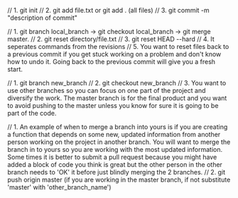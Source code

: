 // 1. git init
// 2. git add file.txt or git add . (all files)
// 3. git commit -m "description of commit"

// 1. git branch local_branch -> git checkout local_branch -> git merge master.
// 2. git reset directory/file.txt
// 3. git reset HEAD --hard
// 4. It seperates commands from the revisions
// 5. You want to reset files back to a previous commit if you get stuck working on a problem and don't know how to undo it.  Going back to the previous commit will give you a fresh start. 

// 1. git branch new_branch
// 2. git checkout new_branch
// 3. You want to use other branches so you can focus on one part of the project and diversify the work.  The master branch is for the final product and you want to avoid pushing to the master unless you know for sure it is going to be part of the code. 

// 1. An example of when to merge a branch into yours is if you are creating a function that depends on some new, updated information from another person working on the project in another branch.  You will want to merge the branch in to yours so you are working with the most updated information. Some times it is better to submit a pull request because you might have added a block of code you think is great but the other person in the other branch needs to 'OK' it before just blindly merging the 2 branches.
// 2. git push origin master (if you are working in the master branch, if not substitute 'master' with 'other_branch_name')
